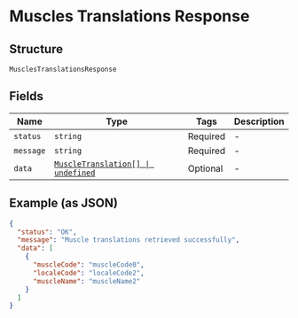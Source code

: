 
# Muscles Translations Response

## Structure

`MusclesTranslationsResponse`

## Fields

| Name | Type | Tags | Description |
|  --- | --- | --- | --- |
| `status` | `string` | Required | - |
| `message` | `string` | Required | - |
| `data` | [`MuscleTranslation[] \| undefined`](../../doc/models/muscle-translation.md) | Optional | - |

## Example (as JSON)

```json
{
  "status": "OK",
  "message": "Muscle translations retrieved successfully",
  "data": [
    {
      "muscleCode": "muscleCode0",
      "localeCode": "localeCode2",
      "muscleName": "muscleName2"
    }
  ]
}
```

